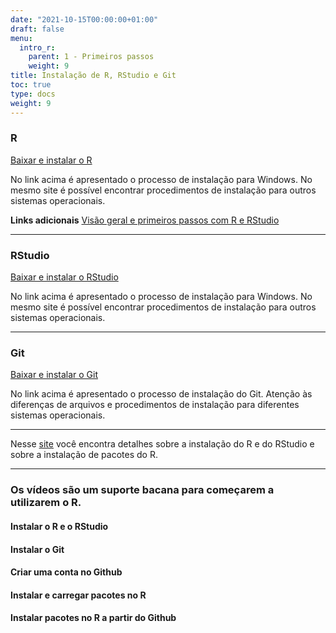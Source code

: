```yaml
---
date: "2021-10-15T00:00:00+01:00"
draft: false
menu:
  intro_r:
    parent: 1 - Primeiros passos
    weight: 9
title: Instalação de R, RStudio e Git
toc: true
type: docs
weight: 9
---
```


### R   

[Baixar e instalar o R](https://cran.r-project.org/bin/windows/base/)

No link acima é apresentado o processo de instalação para Windows. No mesmo site é possível encontrar procedimentos de instalação para outros sistemas operacionais. 

**Links adicionais**
[Visão geral e primeiros passos com R e RStudio](https://rpubs.com/cassiorampinelli/488999)

----
   
### RStudio

[Baixar e instalar o RStudio](https://rstudio.com/products/rstudio/download/)

No link acima é apresentado o processo de instalação para Windows. No mesmo site é possível encontrar procedimentos de instalação para outros sistemas operacionais. 

----

### Git

[Baixar e instalar o Git](https://git-scm.com/book/en/v2/Getting-Started-Installing-Git)

No link acima é apresentado o processo de instalação do Git. Atenção às diferenças de arquivos e procedimentos de instalação para diferentes sistemas operacionais. 

----

Nesse [site](https://www.curso-r.com/material/instalacao/) você encontra detalhes sobre a instalação do R e do RStudio e sobre a instalação de pacotes do R. 

----

### Os vídeos são um suporte bacana para começarem a utilizarem o R.


#### Instalar o R e o RStudio



#### Instalar o Git



#### Criar uma conta no Github



#### Instalar e carregar pacotes no R



#### Instalar pacotes no R a partir do Github

